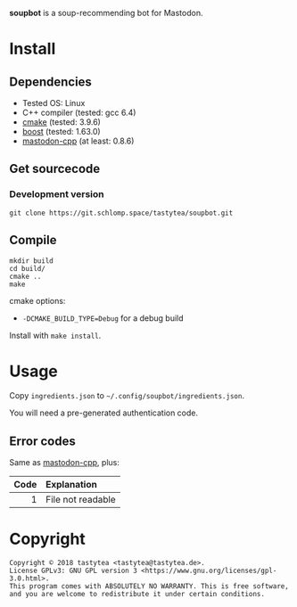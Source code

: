 **soupbot** is a soup-recommending bot for Mastodon.

# Install

## Dependencies

 * Tested OS: Linux
 * C++ compiler (tested: gcc 6.4)
 * [cmake](https://cmake.org/) (tested: 3.9.6)
 * [boost](http://www.boost.org/) (tested: 1.63.0)
 * [mastodon-cpp](https://git.schlomp.space/tastytea/mastodon-cpp) (at least: 0.8.6)

## Get sourcecode

### Development version

    git clone https://git.schlomp.space/tastytea/soupbot.git

## Compile

    mkdir build
    cd build/
    cmake ..
    make

cmake options:

 * `-DCMAKE_BUILD_TYPE=Debug` for a debug build

Install with `make install`.

# Usage

Copy `ingredients.json` to `~/.config/soupbot/ingredients.json`.

You will need a pre-generated authentication code.

## Error codes

Same as [mastodon-cpp](https://git.schlomp.space/tastytea/mastodon-cpp/src/branch/master/README.md#error-codes), plus:

|      Code | Explanation                   |
| --------: |:------------------------------|
|         1 | File not readable             |

# Copyright

    Copyright © 2018 tastytea <tastytea@tastytea.de>.
    License GPLv3: GNU GPL version 3 <https://www.gnu.org/licenses/gpl-3.0.html>.
    This program comes with ABSOLUTELY NO WARRANTY. This is free software,
    and you are welcome to redistribute it under certain conditions.

